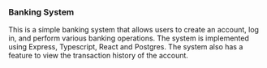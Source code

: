 ### Banking System
This is a simple banking system that allows users to create an account, log in, and perform various banking operations. The system is implemented using Express, Typescript, React and Postgres. The system also has a feature to view the transaction history of the account.
